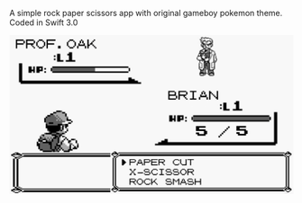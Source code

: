 A simple rock paper scissors app with original gameboy pokemon theme. Coded in Swift 3.0

![alt tag](https://github.com/8rianHo/RockPaperScissorsPokemon/blob/master/RockPaperScissors/Assets.xcassets/screenshot.PNG)
